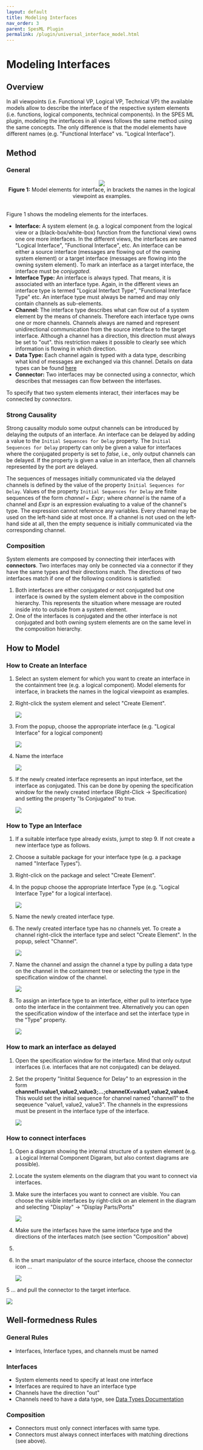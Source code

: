 ```yaml
---
layout: default
title: Modeling Interfaces
nav_order: 3
parent: SpesML Plugin
permalink: /plugin/universal_interface_model.html
---
```


# Modeling Interfaces

## Overview
In all viewpoints (i.e. Functional VP, Logical VP, Technical VP) the available models allow to describe the interface of the respective system elements (i.e. functions, logical components, technical components).  In the SPES ML plugin, modeling the interfaces in all views follows the same method using the same concepts. The only difference is that the model elements have different names (e.g. "Functional Interface" vs. "Logical Interface").

## Method
### General
<div align="center">
<img src="../3_Plugin/images/universal_interface_model/spes_interface_model.png">
<br><b>Figure 1:</b> 
Model elements for interface, in brackets the names in the logical viewpoint as examples.
</div><br>

Figure 1 shows the modeling elements for the interfaces. 

* **Interface:** A system element (e.g. a logical component from the logical view or a (black-box/white-box) function from the functional view) owns one ore more interfaces. In the different views, the interfaces are named "Logical Interface", "Functional Interface", etc. An interface can be either a source interface (messages are flowing out of the owning system element) or a target interface (messages are flowing into the owning system element). To mark an interface as a target interface, the interface must be *conjugated*. 
* **Interface Type:** An interface is always typed. That means, it is associated with an interface type. Again, in the different views an interface type is termed "Logical Interfact Type", "Functional Interface Type" etc. An interface type must always be named and may only contain channels as sub-elements.
* **Channel:** The interface type describes what can flow out of a system element by the means of channels. Therefore each interface type owns one or more channels. Channels always are named and represent unidirectional communication from the source interface to the target interface. Although a channel has a direction, this direction must always be set to "out". this restriction makes it possible to clearly see which information is flowing in which direction.
* **Data Type:** Each channel again is typed with a data type, describing what kind of messages are exchanged via this channel. Details on data types can be found [here](https://spesml.github.io/plugin/data_types.html)
* **Connector:** Two interfaces may be connected using a connector, which describes that messages can flow between the interfases.

To specify that two system elements interact, their interfaces may be connected by *connectors*.

### Strong Causality
Strong causality modulo some output channels can be introduced by delaying the outputs of an interface. An interface can be delayed by
adding a value to the ```Initial Sequences for Delay``` property.  The ```Initial Sequences for
Delay``` property can only be given a value for interfaces where the conjugated
property is set to _false_, i.e., only output channels can be delayed. If the
property is given a value in an interface, then all channels represented by the port
are delayed. 

The sequences of messages initially communicated via the delayed channels is
defined by the value of the property ```Initial Sequences for Delay```. Values
of the property ```Initial Sequences for Delay``` are finite sequences of the
form _channel_ ```= ```_Expr_```;``` where _channel_ is the name of a channel and _Expr_ is an expression
evaluating to a value of the channel's type. The expression cannot
reference any variables. Every channel may be used on the left-hand side
at most once. If a channel is not used on the left-hand side at all, then
the empty sequence is initially communicated via the corresponding channel.  

### Composition
System elements are composed by connecting their interfaces with **connectors**. 
Two interfaces may only be connected via a connector if they have the same types and their directions match.
The directions of two interfaces match if one of the following conditions is satisfied:
1. Both interfaces are either conjugated or not conjugated but one interface is owned by the system element above in the composition hierarchy. This represents the situation where message are routed inside into to outside from a system element. 
2. One of the interfaces is conjugated and the other interface is not conjugated and both owning system elements are on the same level in the composition hierarchy.

## How to Model

### How to Create an Interface
1. Select an system element for which you want to create an interface in the containment tree  (e.g. a logical component). 
Model elements for interface, in brackets the names in the logical viewpoint as examples.

2. Right-click the system element and select "Create Element".
 
   <img src="../3_Plugin/images/universal_interface_model/spes_create_element.png" />
   
3. From the popup, choose the appropriate interface (e.g. "Logical Interface" for a logical component)

   <img src="../3_Plugin/images/universal_interface_model/spes_create_interface.png" />
   
4. Name the interface  

   <img src="../3_Plugin/images/universal_interface_model/spes_create_interface2.png" />

5. If the newly created interface represents an input interface, set the interface as conjugated. This can be done by opening the specification window for the newly created interface (Right-Click -> Specification) and setting the property "Is Conjugated" to true.

   <img src="../3_Plugin/images/universal_interface_model/spes_create_interface3.png" />

### How to Type an Interface
1. If a suitable interface type already exists, jumpt to step 9. If not create a new interface type as follows.
2. Choose a suitable package for your interface type (e.g. a package named "Interface Types").
3. Right-click on the package and select "Create Element".
4. In the popup choose the appropriate Interface Type (e.g. "Logical Interface Type" for a logical interface).

   <img src="../3_Plugin/images/universal_interface_model/spes_create_interface_type1.png" />

6. Name the newly created interface type.
7. The newly created interface type has no channels yet. To create a channel right-click the interface type and select "Create Element". In the popup, select "Channel".

   <img src="../3_Plugin/images/universal_interface_model/spes_create_interface_type2.png" />
   
8. Name the channel and assign the channel a type by pulling a data type on the channel in the containment tree or selecting the type in the specification window of the channel.

     <img src="../3_Plugin/images/universal_interface_model/spes_create_interface_type3.png" />
     
9. To assign an interface type to an interface, either pull to interface type onto the interface in the containment tree. Alternatively you can open the specification window of the interface and set the interface type in the "Type" property.

     <img src="../3_Plugin/images/universal_interface_model/spes_create_interface_type4.png" />

### How to mark an interface as delayed
1. Open the specification window for the interface. Mind that only output interfaces (i.e. interfaces that are not conjugated) can be delayed.
2. Set the property "Initital Sequence for Delay" to an expression in the form __channel1=value1,value2,value3;...;channelX=value1,value2,value4__. This would set the initial sequence for channel named "channel1" to the seqeuence "value1, value2, value3". The channels in the expressions must be present in the interface type of the interface.

   <img src="../3_Plugin/images/universal_interface_model/spes_delay.png" />

### How to connect interfaces
1. Open a diagram showing the internal structure of a system element (e.g. a Logical Internal Component Digaram, but also context diagrams are possible).
2. Locate the system elements on the diagram that you want to connect via interfaces.
3. Make sure the interfaces you want to connect are visible. You can choose the visible interfaces by right-click on an element in the diagram and selecting "Display" -> "Display Parts/Ports"

   <img src="../3_Plugin/images/universal_interface_model/spes_connect1.png" />
   
3. Make sure the interfaces have the same interface type and the directions of the interfaces match (see section "Composition" above)
4. 
5. In the smart manipulator of the source interface, choose the connector icon ...

   <img src="../3_Plugin/images/universal_interface_model/spes_connect2.png" />
    
5 ... and pull the connector to the target interface.

  <img src="../3_Plugin/images/universal_interface_model/spes_connect3.png" />
    
## Well-formedness Rules

### General Rules 
* Interfaces, Interface types, and channels must be named

### Interfaces
* System elements need to specify at least one interface
* Interfaces are required to have an interface type
* Channels have the direction "out"
* Channels need to have a data type, see [Data Types Documentation](https://spesml.github.io/plugin/data_types.html)

### Composition
* Connectors must only connect interfaces with same type.
* Connectors must always connect interfaces with matching directions (see above).
